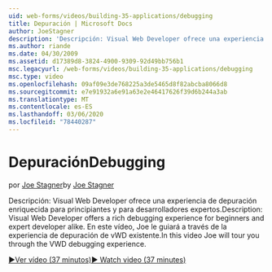 ```yaml
---
uid: web-forms/videos/building-35-applications/debugging
title: Depuración | Microsoft Docs
author: JoeStagner
description: 'Descripción: Visual Web Developer ofrece una experiencia de depuración enriquecida para principiantes y para desarrolladores expertos. En este vídeo, Joe le guiará a través del VW...'
ms.author: riande
ms.date: 04/30/2009
ms.assetid: d17389d8-3824-4900-9309-92d49bb756b1
msc.legacyurl: /web-forms/videos/building-35-applications/debugging
msc.type: video
ms.openlocfilehash: 09af09e3de768225a3de5465d8f82abcba8066d8
ms.sourcegitcommit: e7e91932a6e91a63e2e46417626f39d6b244a3ab
ms.translationtype: MT
ms.contentlocale: es-ES
ms.lasthandoff: 03/06/2020
ms.locfileid: "78440287"
---
```

# <a name="debugging"></a><span data-ttu-id="f490a-104">Depuración</span><span class="sxs-lookup"><span data-stu-id="f490a-104">Debugging</span></span>

<span data-ttu-id="f490a-105">por [Joe Stagner](https://github.com/JoeStagner)</span><span class="sxs-lookup"><span data-stu-id="f490a-105">by [Joe Stagner](https://github.com/JoeStagner)</span></span>

<span data-ttu-id="f490a-106">Descripción: Visual Web Developer ofrece una experiencia de depuración enriquecida para principiantes y para desarrolladores expertos.</span><span class="sxs-lookup"><span data-stu-id="f490a-106">Description: Visual Web Developer offers a rich debugging experience for beginners and expert developer alike.</span></span> <span data-ttu-id="f490a-107">En este vídeo, Joe le guiará a través de la experiencia de depuración de vWD existente.</span><span class="sxs-lookup"><span data-stu-id="f490a-107">In this video Joe will tour you through the VWD debugging experience.</span></span>

[<span data-ttu-id="f490a-108">&#9654;Ver vídeo (37 minutos)</span><span class="sxs-lookup"><span data-stu-id="f490a-108">&#9654; Watch video (37 minutes)</span></span>](https://channel9.msdn.com/Blogs/ASP-NET-Site-Videos/debugging)

